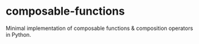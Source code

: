 # composable-functions
Minimal implementation of composable functions & composition operators in Python.
